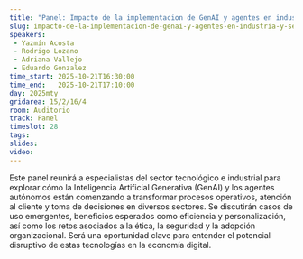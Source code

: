 ```yaml
---
title: "Panel: Impacto de la implementacion de GenAI y agentes en industria y servicios"
slug: impacto-de-la-implementacion-de-genai-y-agentes-en-industria-y-servicios
speakers:
 - Yazmín Acosta
 - Rodrigo Lozano
 - Adriana Vallejo
 - Eduardo Gonzalez
time_start: 2025-10-21T16:30:00
time_end:   2025-10-21T17:10:00
day: 2025mty
gridarea: 15/2/16/4
room: Auditorio
track: Panel
timeslot: 28
tags:
slides: 
video: 
---
```


Este panel reunirá a especialistas del sector tecnológico e industrial para explorar cómo la Inteligencia Artificial Generativa (GenAI) y los agentes autónomos están comenzando a transformar procesos operativos, atención al cliente y toma de decisiones en diversos sectores. Se discutirán casos de uso emergentes, beneficios esperados como eficiencia y personalización, así como los retos asociados a la ética, la seguridad y la adopción organizacional. Será una oportunidad clave para entender el potencial disruptivo de estas tecnologías en la economía digital.